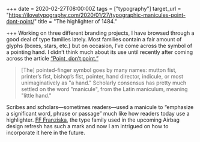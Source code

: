 +++
date = 2020-02-27T08:00:00Z
tags = ["typography"]
target_url = "https://ilovetypography.com/2020/01/27/typographic-manicules-point-dont-point/"
title = "The highlighter of 1484."

+++
Working on three different branding projects, I have browsed through a good deal of type families lately. Most families contain a fair amount of glyphs (boxes, stars, etc.) but on occasion, I’ve come across the symbol of a pointing hand. I didn’t think much about its use until recently after coming across the article [“Point, don’t point.”](https://ilovetypography.com/2020/01/27/typographic-manicules-point-dont-point/ "Point, don't point.")

> \[The\] pointed-finger symbol goes by many names: mutton fist, printer’s fist, bishop’s fist, pointer, hand director, indicule, or most unimaginatively as "a hand." Scholarly consensus has pretty much settled on the word "manicule", from the Latin maniculum, meaning "little hand."

Scribes and scholars—sometimes readers—used a manicule to “emphasize a significant word, phrase or passage” much like how readers today use a highlighter. [FF Franziska](http://fffranziska.com "FF Franziska"), the type family used in the upcoming Airbag design refresh has such a mark and now I am intrigued on how to incorporate it here in the future.